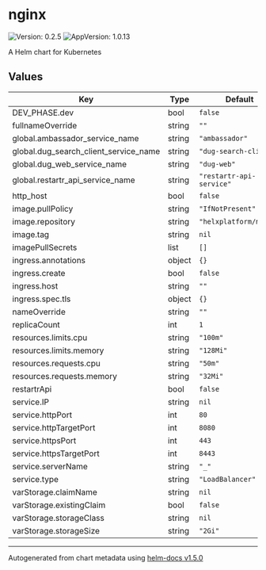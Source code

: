 # nginx

![Version: 0.2.5](https://img.shields.io/badge/Version-0.2.5-informational?style=flat-square) ![AppVersion: 1.0.13](https://img.shields.io/badge/AppVersion-1.0.13-informational?style=flat-square)

A Helm chart for Kubernetes

## Values

| Key | Type | Default | Description |
|-----|------|---------|-------------|
| DEV_PHASE.dev | bool | `false` |  |
| fullnameOverride | string | `""` |  |
| global.ambassador_service_name | string | `"ambassador"` |  |
| global.dug_search_client_service_name | string | `"dug-search-client"` |  |
| global.dug_web_service_name | string | `"dug-web"` |  |
| global.restartr_api_service_name | string | `"restartr-api-service"` |  |
| http_host | bool | `false` |  |
| image.pullPolicy | string | `"IfNotPresent"` |  |
| image.repository | string | `"helxplatform/nginx"` |  |
| image.tag | string | `nil` |  |
| imagePullSecrets | list | `[]` |  |
| ingress.annotations | object | `{}` |  |
| ingress.create | bool | `false` |  |
| ingress.host | string | `""` |  |
| ingress.spec.tls | object | `{}` |  |
| nameOverride | string | `""` |  |
| replicaCount | int | `1` |  |
| resources.limits.cpu | string | `"100m"` |  |
| resources.limits.memory | string | `"128Mi"` |  |
| resources.requests.cpu | string | `"50m"` |  |
| resources.requests.memory | string | `"32Mi"` |  |
| restartrApi | bool | `false` |  |
| service.IP | string | `nil` |  |
| service.httpPort | int | `80` |  |
| service.httpTargetPort | int | `8080` |  |
| service.httpsPort | int | `443` |  |
| service.httpsTargetPort | int | `8443` |  |
| service.serverName | string | `"_"` |  |
| service.type | string | `"LoadBalancer"` |  |
| varStorage.claimName | string | `nil` |  |
| varStorage.existingClaim | bool | `false` |  |
| varStorage.storageClass | string | `nil` |  |
| varStorage.storageSize | string | `"2Gi"` |  |

----------------------------------------------
Autogenerated from chart metadata using [helm-docs v1.5.0](https://github.com/norwoodj/helm-docs/releases/v1.5.0)
